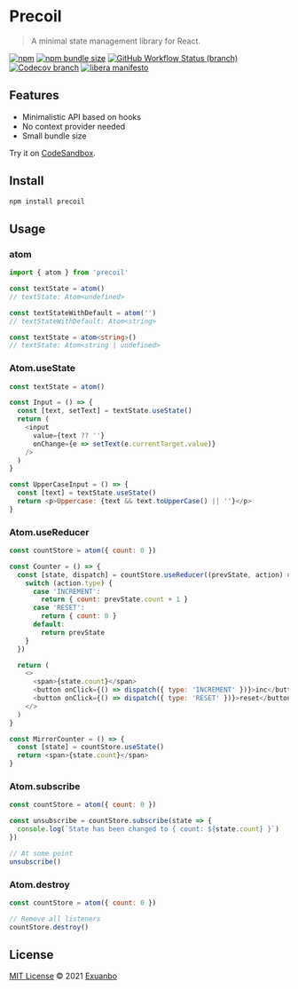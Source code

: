 # Precoil

> A minimal state management library for React.

[![npm](https://img.shields.io/npm/v/precoil)](https://www.npmjs.com/package/precoil)
[![npm bundle size](https://img.shields.io/bundlephobia/min/precoil?label=bundle%20size)](https://bundlephobia.com/result?p=precoil)
[![GitHub Workflow Status (branch)](https://img.shields.io/github/workflow/status/exuanbo/precoil/Node.js%20CI/main)](https://github.com/exuanbo/precoil/actions?query=workflow%3A%22Node.js+CI%22)
[![Codecov branch](https://img.shields.io/codecov/c/gh/exuanbo/precoil/main?token=8GJEGUF449)](https://codecov.io/gh/exuanbo/precoil/)
[![libera manifesto](https://img.shields.io/badge/libera-manifesto-lightgrey.svg)](https://liberamanifesto.com)

## Features

- Minimalistic API based on hooks
- No context provider needed
- Small bundle size

Try it on [CodeSandbox](https://codesandbox.io/s/precoil-bsmdd).

## Install

```sh
npm install precoil
```

## Usage

### atom

```js
import { atom } from 'precoil'

const textState = atom()
// textState: Atom<undefined>

const textStateWithDefault = atom('')
// textStateWithDefault: Atom<string>
```

```ts
const textState = atom<string>()
// textState: Atom<string | undefined>
```

### Atom.useState

```js
const textState = atom()

const Input = () => {
  const [text, setText] = textState.useState()
  return (
    <input
      value={text ?? ''}
      onChange={e => setText(e.currentTarget.value)}
    />
  )
}

const UpperCaseInput = () => {
  const [text] = textState.useState()
  return <p>Uppercase: {text && text.toUpperCase() || ''}</p>
}
```

### Atom.useReducer

```js
const countStore = atom({ count: 0 })

const Counter = () => {
  const [state, dispatch] = countStore.useReducer((prevState, action) => {
    switch (action.type) {
      case 'INCREMENT':
        return { count: prevState.count + 1 }
      case 'RESET':
        return { count: 0 }
      default:
        return prevState
    }
  })

  return (
    <>
      <span>{state.count}</span>
      <button onClick={() => dispatch({ type: 'INCREMENT' })}>inc</button>
      <button onClick={() => dispatch({ type: 'RESET' })}>reset</button>
    </>
  )
}

const MirrorCounter = () => {
  const [state] = countStore.useState()
  return <span>{state.count}</span>
}
```

### Atom.subscribe

```js
const countStore = atom({ count: 0 })

const unsubscribe = countStore.subscribe(state => {
  console.log(`State has been changed to { count: ${state.count} }`)
})

// At some point
unsubscribe()
```

### Atom.destroy

```js
const countStore = atom({ count: 0 })

// Remove all listeners
countStore.destroy()
```

## License

[MIT License](https://github.com/exuanbo/precoil/blob/main/LICENSE) © 2021 [Exuanbo](https://github.com/exuanbo)
